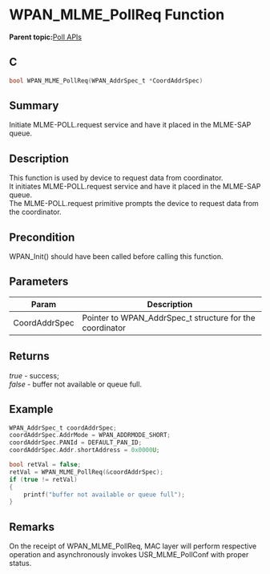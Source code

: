 # WPAN\_MLME\_PollReq Function

**Parent topic:**[Poll APIs](GUID-06A663DE-FB0B-4E6D-A4AE-37A8123DB08C.md)

## C

```c
bool WPAN_MLME_PollReq(WPAN_AddrSpec_t *CoordAddrSpec)
```

## Summary

Initiate MLME-POLL.request service and have it placed in the MLME-SAP queue.

## Description

This function is used by device to request data from coordinator.<br />It initiates MLME-POLL.request service and have it placed in the MLME-SAP queue.<br />The MLME-POLL.request primitive prompts the device to request data from the coordinator.

## Precondition

WPAN\_Init\(\) should have been called before calling this function.

## Parameters

|Param|Description|
|-----|-----------|
|CoordAddrSpec|Pointer to WPAN\_AddrSpec\_t structure for the coordinator|

## Returns

*true* - success;<br />*false* - buffer not available or queue full.

## Example

```c
WPAN_AddrSpec_t coordAddrSpec;
coordAddrSpec.AddrMode = WPAN_ADDRMODE_SHORT;
coordAddrSpec.PANId = DEFAULT_PAN_ID;
coordAddrSpec.Addr.shortAddress = 0x0000U;

bool retVal = false;
retVal = WPAN_MLME_PollReq(&coordAddrSpec);
if (true != retVal)
{
    printf("buffer not available or queue full");
}
```

## Remarks

On the receipt of WPAN\_MLME\_PollReq, MAC layer will perform respective operation and asynchronously invokes USR\_MLME\_PollConf with proper status.

